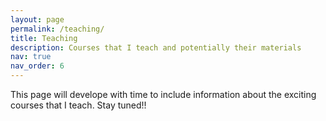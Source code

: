 ```yaml
---
layout: page
permalink: /teaching/
title: Teaching
description: Courses that I teach and potentially their materials
nav: true
nav_order: 6
---
```


This page will develope with time to include information about the exciting courses that I teach. Stay tuned!!
